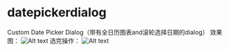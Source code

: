 # datepickerdialog
Custom Date Picker Dialog（带有全日历图表and滚轮选择日期的dialog）
效果图：
![Alt text](https://github.com/xuningjack/datepickerdialog/raw/master/image/0.jpg)
选完操作：
![Alt text](https://github.com/xuningjack/datepickerdialog/raw/master/image/1.jpg)

